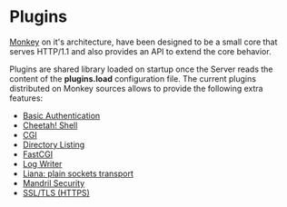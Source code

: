 # Plugins

[Monkey](http://monkey-project.com) on it's architecture, have been designed to be a small core that serves HTTP/1.1 and also provides an API to extend the core behavior.

Plugins are shared library loaded on startup once the Server reads the content of the __plugins.load__ configuration file. The current plugins distributed on Monkey sources allows to provide the following extra features:

 * [Basic Authentication](basic_auth.md)
 * [Cheetah! Shell](cheetah_shell.md)
 * [CGI](cgi.md)
 * [Directory Listing](dirlisting.md)
 * [FastCGI](fastcgi.md)
 * [Log Writer](log_writer.md)
 * [Liana: plain sockets transport](liana.md)
 * [Mandril Security](mandril_security.md)
 * [SSL/TLS (HTTPS)](ssl_tls.md)
